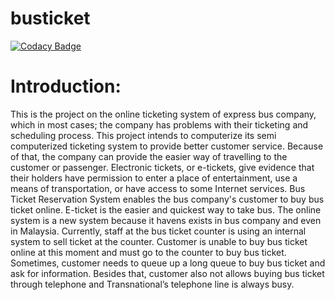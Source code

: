 # busticket

[![Codacy Badge](https://api.codacy.com/project/badge/Grade/a7951b08e0874ec4aaf8cdff780ff39d)](https://app.codacy.com/manual/99002477/busticket?utm_source=github.com&utm_medium=referral&utm_content=99002477/busticket&utm_campaign=Badge_Grade_Dashboard)

# Introduction:


This is the project on the online ticketing system of express bus company, which in most cases; the company has problems with their ticketing and scheduling process. This project intends to computerize its semi computerized ticketing system to provide better customer service. Because of that, the company can provide the easier way of travelling to the customer or passenger. Electronic tickets, or e-tickets, give evidence that their holders have permission to enter a place of entertainment, use a means of transportation, or have access to some Internet services. Bus Ticket Reservation System enables the bus company's customer to buy bus ticket online. E-ticket is the easier and quickest way to take bus. The online system is a new system because it havens exists in bus company and even in Malaysia. Currently, staff at the bus ticket counter is using an internal system to sell ticket at the counter. Customer is unable to buy bus ticket online at this moment and must go to the counter to buy bus ticket. Sometimes, customer needs to queue up a long queue to buy bus ticket and ask for information. Besides that, customer also not allows buying bus ticket through telephone and Transnational’s telephone line is always busy.


